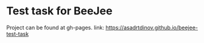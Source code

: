# Test task for BeeJee

Project can be found at gh-pages. link: <https://asadrtdinov.github.io/beejee-test-task>
